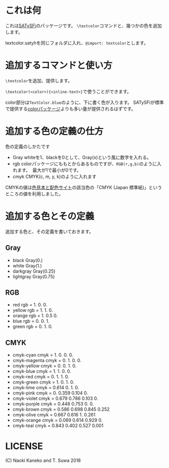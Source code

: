 # これは何
これは[SATySFi](https://github.com/gfngfn/satysfi)のパッケージです。
`\textcolor`コマンドと、幾つかの色を追加します。

textcolor.satyhを同じフォルダに入れ、`@import: textcolor`とします。

# 追加するコマンドと使い方
`\textcolor`を追加、提供します。

`\textcolor(<color>){<inline-text>}`で使うことができます。

color部分は`TextColor.blue`のように、下に書く色が入ります。
SATySFiが標準で提供する[colorパッケージ](https://github.com/gfngfn/SATySFi/blob/master/lib-satysfi/dist/packages/color.satyh)よりも多い量が提供されるはずです。

# 追加する色の定義の仕方
色の定義のしかたです

- Gray whiteを1、blackを0として、Gray(x)という風に数字を入れる。
- rgb colorパッケージにももとからあるものですが、`RGB(r,g,b)`のように入れます。　最大が1で最小が0です。
- cmyk CMYK(c, m, y, k)のように入れます

CMYKの値は[色見本と配色サイト](https://www.color-sample.com/)の該当色の「CMYK (Japan 標準紙)」というところの値を利用しました。

# 追加する色とその定義
追加する色と、その定義を書いておきます。

## Gray
- black Gray(0.)
- white Gray(1.)
- darkgray Gray(0.25)
- lightgray Gray(0.75)

## RGB
- red rgb = 1. 0. 0.
- yellow rgb = 1. 1. 0.
- orange rgb = 1. 0.5 0.
- blue rgb = 0. 0. 1.
- green rgb = 0. 1. 0.

## CMYK
- cmyk-cyan cmyk = 1. 0. 0. 0.
- cmyk-magenta cmyk = 0. 1. 0. 0.
- cmyk-yellow cmyk = 0. 0. 1. 0.
- cmyk-blue cmyk = 1. 1. 0. 0.
- cmyk-red cmyk = 0. 1. 1. 0.
- cmyk-green cmyk = 1. 0. 1. 0.
- cmyk-lime cmyk = 0.614 0. 1. 0.
- cmyk-pink cmyk = 0. 0.359 0.104 0.
- cmyk-violet cmyk = 0.679 0.786 0.103	0.
- cmyk-purple cmyk = 0.448 0.753 0. 0.
- cmyk-brown cmyk = 0.586 0.698 0.845 0.252
- cmyk-olive cmyk = 0.667 0.616 1. 0.261
- cmyk-orange cmyk = 0.069 0.614 0.929 0.
- cmyk-teal cmyk = 0.843 0.402 0.527 0.001

# LICENSE
(C) Naoki Kaneko and T. Suwa 2018